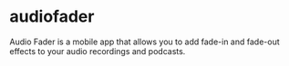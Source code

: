 # audiofader
Audio Fader is a mobile app that allows you to add fade-in and fade-out effects to your audio recordings and podcasts.
